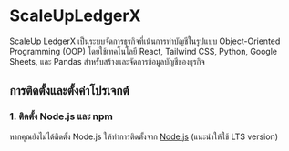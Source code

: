 # ScaleUpLedgerX
 ScaleUp LedgerX เป็นระบบจัดการธุรกิจที่เน้นการทำบัญชีในรูปแบบ Object-Oriented Programming (OOP) โดยใช้เทคโนโลยี React, Tailwind CSS, Python, Google Sheets, และ Pandas สำหรับสร้างและจัดการข้อมูลบัญชีของธุรกิจ

## การติดตั้งและตั้งค่าโปรเจกต์

### 1. ติดตั้ง Node.js และ npm

หากคุณยังไม่ได้ติดตั้ง Node.js ให้ทำการติดตั้งจาก [Node.js](https://nodejs.org/) (แนะนำให้ใช้ LTS version)
